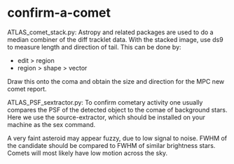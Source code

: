 # confirm-a-comet

ATLAS_comet_stack.py: Astropy and related packages are used to do a median combiner of the diff tracklet data.
With the stacked image, use ds9 to measure length and direction of tail. This can be done by:
- edit > region
- region > shape > vector

Draw this onto the coma and obtain the size and direction for the MPC new comet report.

ATLAS_PSF_sextractor.py: To confirm cometary activity one usually compares the PSF of the detected object to the comae of background stars.
Here we use the source-extractor, which should be installed on your machine as the sex command.

A very faint asteroid may appear fuzzy, due to low signal to noise.
FWHM of the candidate should be compared to FWHM of similar brightness stars.
Comets will most likely have low motion across the sky.
